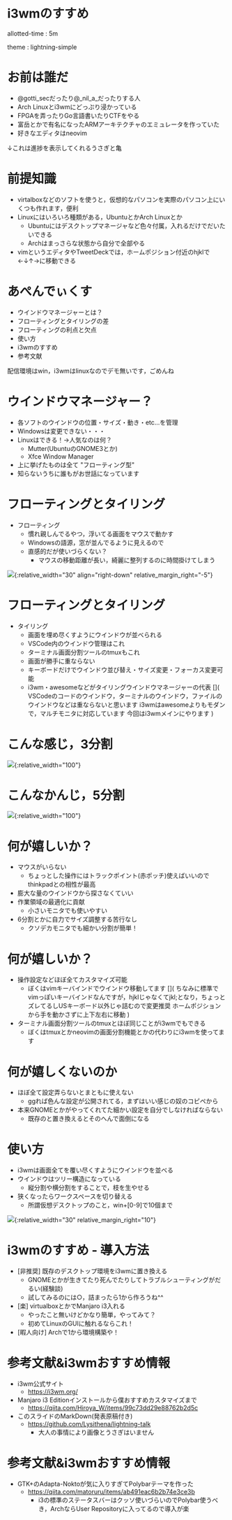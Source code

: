 # i3wmのすすめ
allotted-time
: 5m

theme
: lightning-simple


# お前は誰だ
* @gotti_secだったり@_nil_a_だったりする人
* Arch Linuxとi3wmにどっぷり浸かっている
* FPGAを弄ったりGo言語書いたりCTFをやる
* 富岳とかで有名になったARMアーキテクチャのエミュレータを作っていた
* 好きなエディタはneovim

↓これは進捗を表示してくれるうさぎと亀

# 前提知識
* virtalboxなどのソフトを使うと，仮想的なパソコンを実際のパソコン上にいくつも作れます，便利
* Linuxにはいろいろ種類がある，UbuntuとかArch Linuxとか
  * Ubuntuにはデスクトップマネージャなど色々付属，入れるだけでだいたいできる
  * Archはまっさらな状態から自分で全部やる
* vimというエディタやTweetDeckでは，ホームポジション付近のhjklで←↓↑→に移動できる

# あぺんでぃくす

* ウインドウマネージャーとは？
* フローティングとタイリングの差
* フローティングの利点と欠点
* 使い方
* i3wmのすすめ
* 参考文献

配信環境はwin，i3wmはlinuxなのでデモ無いです，ごめんね

# ウインドウマネージャー？
* 各ソフトのウインドウの位置・サイズ・動き・etc...を管理
* Windowsは変更できない・・・
* Linuxはできる！→人気なのは何？
  * Mutter(UbuntuのGNOME3とか)
  * Xfce Window Manager
* 上に挙げたものは全て "フローティング型"
* 知らないうちに誰もがお世話になっています

# フローティングとタイリング
* フローティング
  * 慣れ親しんでるやつ，浮いてる画面をマウスで動かす
  * Windowsの語源，窓が並んでるように見えるので
  * 直感的だが使いづらくない？
    * マウスの移動距離が長い，綺麗に整列するのに時間掛けてしまう

![](img/float.png){:relative_width="30" align="right-down" relative_margin_right="-5"}

# フローティングとタイリング
* タイリング
  * 画面を埋め尽くすようにウインドウが並べられる
  * VSCode内のウインドウ管理はこれ
  * ターミナル画面分割ツールのtmuxもこれ
  * 画面が勝手に重ならない
  * キーボードだけでウインドウ並び替え・サイズ変更・フォーカス変更可能
  * i3wm・awesomeなどがタイリングウインドウマネージャーの代表
  [](
    VSCodeのコードのウインドウ，ターミナルのウインドウ，ファイルのウインドウなどは重ならないと思います
    i3wmはawesomeよりもモダンで，マルチモニタに対応しています
    今回はi3wmメインにやります
  )

# こんな感じ，3分割
![](img/tiling2.png){:relative_width="100"}

# こんなかんじ，5分割
![](img/tiling.png){:relative_width="100"}

[](
  隙間なくウインドウで埋め尽くされてるのが分かると思います
)

# 何が嬉しいか？
* マウスがいらない
  * ちょっとした操作にはトラックポイント(赤ポッチ)使えばいいのでthinkpadとの相性が最高
* 膨大な量のウインドウから探さなくていい
* 作業領域の最適化に貢献
  * 小さいモニタでも使いやすい
[]( 仮想デスクトップにシュッと移動できる)
* 6分割とかに自力でサイズ調整する苦行なし
  * クソデカモニタでも細かい分割が簡単！

# 何が嬉しいか？
* 操作設定などほぼ全てカスタマイズ可能
  * ぼくはvimキーバインドでウインドウ移動してます
  [](
  ちなみに標準でvimっぽいキーバインドなんですが，hjklじゃなくてjkl;となり，ちょっとズレてるしUSキーボード以外じゃ詰むので変更推奨
  ホームポジションから手を動かさずに上下左右に移動
  )
* ターミナル画面分割ツールのtmuxとほぼ同じことがi3wmでもできる
  * ぼくはtmuxとかneovimの画面分割機能とかの代わりにi3wmを使ってます

# 何が嬉しくないのか
* ほぼ全て設定弄らないとまともに使えない
  * ggれば色んな設定が公開されてる，まずはいい感じの奴のコピペから
* 本来GNOMEとかがやってくれてた細かい設定を自分でしなければならない
    * 既存のと置き換えるとそのへんで面倒になる
  [](本来は最初から入ったGNOMEなど)
  [](例えばバックライトの明るさ調整ツールやbluetoothユーティリティーの立ち上げなど)

# 使い方
* i3wmは画面全てを覆い尽くすようにウインドウを並べる
* ウインドウはツリー構造になっている
  * 縦分割や横分割をすることで，枝を生やせる
* 狭くなったらワークスペースを切り替える
  * 所謂仮想デスクトップのこと，win+\[0-9\]で10個まで
[](分割し過ぎで狭くなったら)

![](img/tree.png){:relative_width="30" relative_margin_right="10"}

# i3wmのすすめ - 導入方法
* [非推奨] 既存のデスクトップ環境をi3wmに置き換える
  * GNOMEとかが生きてたり死んでたりしてトラブルシューティングがだるい(経験談)
  * 試してみるのには○，詰まったら1から作ろうね^^
* [楽] virtualboxとかでManjaro i3入れる
  * やったこと無いけどかなり簡単，やってみて？
  * 初めてLinuxのGUIに触れるならこれ！
* [暇人向け] Archで1から環境構築や！

# 参考文献&i3wmおすすめ情報
* i3wm公式サイト
  * https://i3wm.org/
* Manjaro i3 Editionインストールから僕おすすめカスタマイズまで
  * https://qiita.com/Hiroya_W/items/99c73dd29e88762b2d5c
* このスライドのMarkDown(発表原稿付き)
  * https://github.com/Lysithena/lightning-talk
    * 大人の事情により画像とうさぎはいません

# 参考文献&i3wmおすすめ情報
* GTK+のAdapta-Noktoが気に入りすぎてPolybarテーマを作った
  * https://qiita.com/matoruru/items/ab491eac6b2b74e3ce3b
    * i3の標準のステータスバーはクッソ使いづらいのでPolybar使うべき，ArchならUser Repositoryに入ってるので導入が楽
    [](Archじゃなければgithubから落として)
